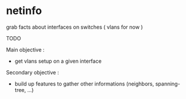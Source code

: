 # netinfo
grab facts about interfaces on switches ( vlans for now )


TODO

Main objective : 
 - get vlans setup on a given interface

Secondary objective :
 - build up features to gather other informations (neighbors, spanning-tree, ...)

